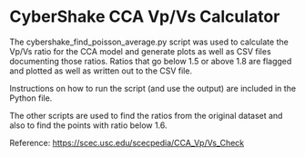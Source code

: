 # CyberShake CCA Vp/Vs Calculator

The cybershake_find_poisson_average.py script was used to calculate the
Vp/Vs ratio for the CCA model and generate plots as well as CSV files 
documenting those ratios. Ratios that go below 1.5 or above 1.8 are
flagged and plotted as well as written out to the CSV file.

Instructions on how to run the script (and use the output) are included 
in the Python file.

The other scripts are used to find the ratios from the original dataset
and also to find the points with ratio below 1.6.

Reference: https://scec.usc.edu/scecpedia/CCA_Vp/Vs_Check